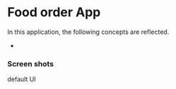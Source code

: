 # Food order App


In this application, the following concepts are reflected.

- 

### Screen shots

default UI


